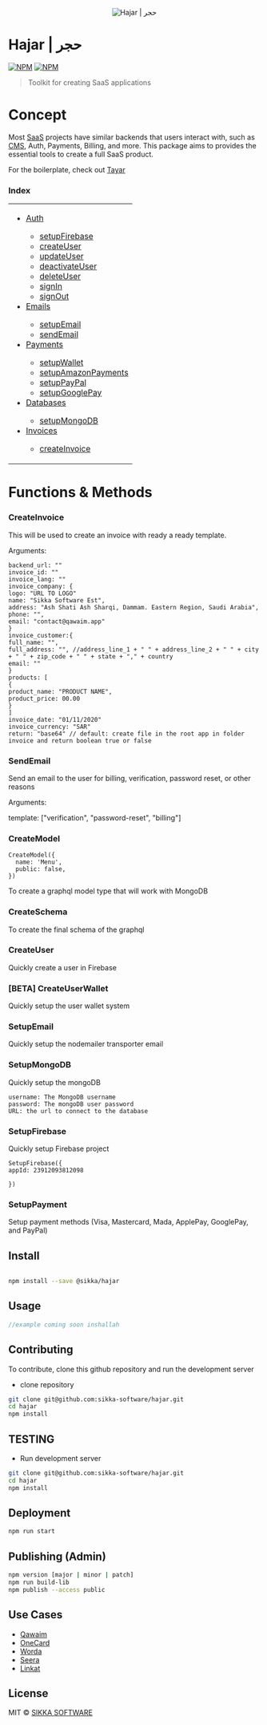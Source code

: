 <p align="center">
  <img src="https://xakher-images.s3.ap-southeast-1.amazonaws.com/hajar-logo-toolkit.png" alt="Hajar | حجر" />
</p>

# Hajar | حجر

[![NPM](https://img.shields.io/npm/v/@sikka/hajar.svg?style=flat&colorA=000000&colorB=000000)](https://www.npmjs.com/package/@sikka/hajar)
[![NPM](https://img.shields.io/npm/dt/@sikka/hajar.svg?style=flat&colorA=000000&colorB=000000)](https://www.npmjs.com/package/@sikka/hajar)

> Toolkit for creating SaaS applications

<!-- [documentation](https://zakher.gitbook.io/hajar/) -->

# Concept

Most [SaaS](https://en.wikipedia.org/wiki/Software_as_a_service) projects have similar backends that users interact with, such as [CMS](https://en.wikipedia.org/wiki/Content_management_system), Auth, Payments, Billing, and more. This package aims to provides the essential tools to create a full SaaS product.

For the boilerplate, check out [Tayar](https://github.com/sikka-software/tayar.git)


### Index

<table>
  <tr>
    <td valign="top">
      <ul>
        <li><a href="#auth">Auth</a></li>
        <ul>
          <li><a href="#setupFirebase">setupFirebase</a></li>
          <li><a href="#createUser">createUser</a></li>
          <li><a href="#updateUser">updateUser</a></li>
          <li><a href="#deactivateUser">deactivateUser</a></li>
          <li><a href="#deleteUser">deleteUser</a></li>
          <li><a href="#signIn">signIn</a></li>
          <li><a href="#signOut">signOut</a></li>
        </ul>
        <li><a href="#emails">Emails</a></li>
        <ul>
          <li><a href="#setupEmail">setupEmail</a></li>
          <li><a href="#sendEmail">sendEmail</a></li>
        </ul>
        <li><a href="#payments">Payments</a></li>
        <ul>
          <li><a href="#setupWallet">setupWallet</a></li>
          <li><a href="#setupAmazonPayments">setupAmazonPayments</a></li>
          <li><a href="#setupPayPal">setupPayPal</a></li>
          <li><a href="#setupGooglePay">setupGooglePay</a></li>
        </ul>
        <li><a href="#databases">Databases</a></li>
        <ul>
          <li><a href="#setupMongoDB">setupMongoDB</a></li>
        </ul>
        <li><a href="#invoices">Invoices</a></li>
        <ul>
          <li><a href="#createInvoice">createInvoice</a></li>
        </ul>
      </ul>
    </td>
  </tr>
</table>


# Functions & Methods

### CreateInvoice

This will be used to create an invoice with ready a ready template.

Arguments:

```
backend_url: ""
invoice_id: ""
invoice_lang: ""
invoice_company: {
logo: "URL TO LOGO"
name: "Sikka Software Est",
address: "Ash Shati Ash Sharqi, Dammam. Eastern Region, Saudi Arabia",
phone: "",
email: "contact@qawaim.app"
}
invoice_customer:{
full_name: "",
full_address: "", //address_line_1 + " " + address_line_2 + " " + city + " " + zip_code + " " + state + "," + country
email: ""
}
products: [
{
product_name: "PRODUCT NAME",
product_price: 00.00
}
]
invoice_date: "01/11/2020"
invoice_currency: "SAR"
return: "base64" // default: create file in the root app in folder invoice and return boolean true or false
```

### SendEmail

Send an email to the user for billing, verification, password reset, or other reasons

Arguments:

template: \["verification", "password-reset", "billing"\]

### CreateModel

```
CreateModel({
  name: 'Menu',
  public: false,
})
```

To create a graphql model type that will work with MongoDB

### CreateSchema

To create the final schema of the graphql

### CreateUser

Quickly create a user in Firebase

### \[BETA\] CreateUserWallet

Quickly setup the user wallet system

### SetupEmail

Quickly setup the nodemailer transporter email

### SetupMongoDB

Quickly setup the mongoDB


```
username: The MongoDB username
password: The mongoDB user password
URL: the url to connect to the database

```
### SetupFirebase
Quickly setup Firebase project

```plain
SetupFirebase({
appId: 23912093812098

})
```

### SetupPayment

Setup payment methods (Visa, Mastercard, Mada, ApplePay, GooglePay, and PayPal)

## Install

```bash

npm install --save @sikka/hajar

```

## Usage

```jsx
//example coming soon inshallah
```

## Contributing

To contribute, clone this github repository and run the development server

- clone repository

```bash
git clone git@github.com:sikka-software/hajar.git
cd hajar
npm install
```

## TESTING

- Run development server

```bash
git clone git@github.com:sikka-software/hajar.git
cd hajar
npm install
```

## Deployment

```bash
npm run start
```

## Publishing (Admin)

```bash
npm version [major | minor | patch]
npm run build-lib
npm publish --access public
```

## Use Cases

- [Qawaim](https://qawaim.app)
- [OneCard](https://onecard.zone)
- [Worda](https://worda.app)
- [Seera](https://seera.app)
- [Linkat](https://linkat.app)



## License

<!-- https://github.com/react-component/drawer  -->

MIT © [SIKKA SOFTWARE](https://sikka.sa)
